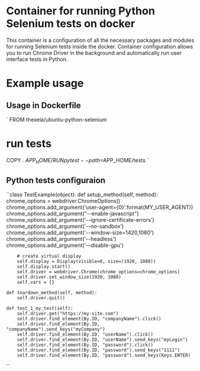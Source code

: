 # Container for running Python Selenium tests on docker

This container is a configuration of all the necessary packages and modules for running Selenium tests inside the docker.
Container configuration allows you to run Chrome Driver in the background and automatically run user interface tests in Python.

# Example usage
## Usage in Dockerfile
`
FROM thexela/ubuntu-python-selenium

# run tests
COPY . $APP_HOME/
RUN pytest --path=$APP_HOME/tests
`

## Python tests configuraion
``class TestExample(object):
    def setup_method(self, method):
        chrome_options = webdriver.ChromeOptions()
        chrome_options.add_argument('user-agent={0}'.format(MY_USER_AGENT))
        chrome_options.add_argument("--enable-javascript")
        chrome_options.add_argument('--ignore-certificate-errors')
        chrome_options.add_argument('--no-sandbox')
        chrome_options.add_argument('--window-size=1420,1080')
        chrome_options.add_argument('--headless')
        chrome_options.add_argument('--disable-gpu')
        
        # create virtual display
        self.display = Display(visible=0, size=(1920, 1080))
        self.display.start()
        self.driver = webdriver.Chrome(chrome_options=chrome_options)
        self.driver.set_window_size(1920, 1080)
        self.vars = {}

    def teardown_method(self, method):
        self.driver.quit()

    def test_1_my_test(self):
        self.driver.get("https://my-site.com")
        self.driver.find_element(By.ID, "companyName").click()
        self.driver.find_element(By.ID, "companyName").send_keys("myCompany")
        self.driver.find_element(By.ID, "userName").click()
        self.driver.find_element(By.ID, "userName").send_keys("myLogin")
        self.driver.find_element(By.ID, "password").click()
        self.driver.find_element(By.ID, "password").send_keys("1111")
        self.driver.find_element(By.ID, "password").send_keys(Keys.ENTER)
``
